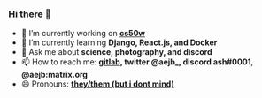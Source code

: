 ### Hi there 👋

- 🔭 I’m currently working on **[cs50w](https://github.com/aejb/cs50w)**
- 🌱 I’m currently learning **Django, React.js, and Docker**
- 💬 Ask me about **science, photography, and discord**
- 📫 How to reach me: **[gitlab](https://gitlab.com/aejb), twitter @aejb_, discord ash#0001**, **@aejb:matrix.org**
- 😄 Pronouns: **[they/them (but i dont mind)](http://pronoun.is/they/them)**
